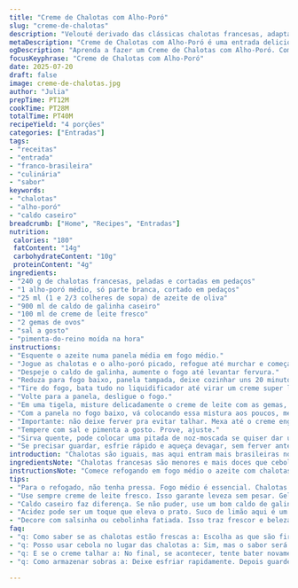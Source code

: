 ```yaml
---
title: "Creme de Chalotas com Alho-Poró"
slug: "creme-de-chalotas"
description: "Velouté derivado das clássicas chalotas francesas, adaptado para o paladar brasileiro. Usam-se menos chalotas, substituindo parte do caldo de galinha por caldo de legumes e adicionando alho-poró para mais sabor. Manteiga vira azeite, e a finalização troca gemas por creme de leite fresco. Cozimento leve, textura aveludada, sem fervura na finalização pra não talhar. Tem um leve toque herbal e é ideal para antepastos ou entrada em jantares especiais. Serve bem 4 a 6 pessoas."
metaDescription: "Creme de Chalotas com Alho-Poró é uma entrada deliciosa. Toque brasileiro, textura aveludada e combina sabores exóticos."
ogDescription: "Aprenda a fazer um Creme de Chalotas com Alho-Poró. Combinação perfeita para jantares. Sabor e elegância em cada colher."
focusKeyphrase: "Creme de Chalotas com Alho-Poró"
date: 2025-07-20
draft: false
image: creme-de-chalotas.jpg
author: "Julia"
prepTime: PT12M
cookTime: PT28M
totalTime: PT40M
recipeYield: "4 porções"
categories: ["Entradas"]
tags:
- "receitas"
- "entrada"
- "franco-brasileira"
- "culinária"
- "sabor"
keywords:
- "chalotas"
- "alho-poró"
- "caldo caseiro"
breadcrumb: ["Home", "Recipes", "Entradas"]
nutrition: 
 calories: "180"
 fatContent: "14g"
 carbohydrateContent: "10g"
 proteinContent: "4g"
ingredients:
- "240 g de chalotas francesas, peladas e cortadas em pedaços"
- "1 alho-poró médio, só parte branca, cortado em pedaços"
- "25 ml (1 e 2/3 colheres de sopa) de azeite de oliva"
- "900 ml de caldo de galinha caseiro"
- "100 ml de creme de leite fresco"
- "2 gemas de ovos"
- "sal a gosto"
- "pimenta-do-reino moída na hora"
instructions:
- "Esquente o azeite numa panela média em fogo médio."
- "Jogue as chalotas e o alho-poró picado, refogue até murchar e começar a dourar, uns 8 minutos. Sem pressa."
- "Despeje o caldo de galinha, aumente o fogo até levantar fervura."
- "Reduza para fogo baixo, panela tampada, deixe cozinhar uns 20 minutos até os legumes ficarem bem macios."
- "Tire do fogo, bata tudo no liquidificador até virar um creme super liso."
- "Volte para a panela, desligue o fogo."
- "Em uma tigela, misture delicadamente o creme de leite com as gemas, sem bater demais."
- "Com a panela no fogo baixo, vá colocando essa mistura aos poucos, mexendo sempre com colher de pau."
- "Importante: não deixe ferver pra evitar talhar. Mexa até o creme engrossar um pouco, uns 4 minutos."
- "Tempere com sal e pimenta a gosto. Prove, ajuste."
- "Sirva quente, pode colocar uma pitada de noz-moscada se quiser dar um toque especial."
- "Se precisar guardar, esfrie rápido e aqueça devagar, sem ferver antes de servir."
introduction: "Chalotas são iguais, mas aqui entram mais brasileiras no jogo. Menos quantidade, pra dar espaço pro alho-poró, que traz sabor mais rústico, menos doce. A manteiga vai pro canto, substituída pelo azeite, aquele do bom, pra um toque mais leve e mediterrâneo. O caldo de galinha feito em casa dá corpo, certo; mas diminui um pouco, abre para caldo de galinha de compra ou até caldo de legumes. Cresce em complexidade. Sazonalidade entra aqui também: chalotas frescas, alho-poró do mercado, caipira. Gemas reduzem, para creme de leite. Textura fica densa, mas tável, pra garantir que o creme não quebre na finalização. Aquece devagar, mexe de leve, sem pressa. É para impressionar, sem esforço. Entradas simples, mas sofisticadas. Serve em tigelas pequenas, decora com salsinha ou cebolinha verde fatiada. Pode virar molho se quiser. Tem memória francesa, alma tropical."
ingredientsNote: "Chalotas francesas são menores e mais doces que cebolas comuns. Importante usar frescas, firmes, para melhor textura no final. Alho-poró entra para agregar sabor herbáceo e dar equilíbrio ao doce natural das chalotas. O azeite substitui a manteiga tradicional, deixando o prato menos gorduroso e com notas frutadas. Para o caldo, prefira caseiro, congelado ou certificado, para evitar sódio em excesso e sabores artificiais. Creme de leite fresco proporciona cremosidade sem deixar o prato pesado. As gemas dão corpo e aveludado, mas em menor quantidade para evitar coagulação. O sal deve ser usado com moderação, calibrado após o creme de gemas, e pimenta moída na hora, sempre para realçar. Usar noz-moscada é opcional, mas costuma harmonizar com cremes à base de chalotas."
instructionsNote: "Comece refogando em fogo médio o azeite com chalotas e alho-poró até ficarem translúcidos e com leve cor dourada. Isso é fundamental para desenvolver sabor. Não pule esse passo com fogo alto para agilizar, senão fica azedo e cru. Depois do refogado, adiciona-se o caldo, leva para fervura, mas abaixa para cozinhar lentamente até os ingredientes estarem macios. Bata no mixer para obter uma textura uniforme, indispensável para o velouté. Na finalização, misturar gemas e creme e incorporar lentamente no caldo quente sem ferver é o segredo para manter a textura viscosa e evitar quebra ou coagulação. Mexa sem pressa com colher de pau, fogo baixo. Ajuste tempero no fim. Se precisar conservar, resfrie rápido e reaqueça com cuidado. Cachos de salsinha ou cebolinha podem ser usados para decorar e realçar frescor."
tips:
- "Para o refogado, não tenha pressa. Fogo médio é essencial. Chalotas precisam ficar murchas e levemente douradas. Ajuste sal com cuidado."
- "Use sempre creme de leite fresco. Isso garante leveza sem pesar. Geladeira é importante. Mas evite deixar fora por muito tempo."
- "Caldo caseiro faz diferença. Se não puder, use um bom caldo de galinha do mercado. Evite aqueles com muito sódio. Sabores naturais são melhores."
- "Acidez pode ser um toque que eleva o prato. Suco de limão aqui é um bom toque. Misture e experimente. Mas cuidado para não exagerar."
- "Decore com salsinha ou cebolinha fatiada. Isso traz frescor e beleza. Apresentação conta, mesmo em pratos simples. Um pouco de noz-moscada também vale."
faq:
- "q: Como saber se as chalotas estão frescas a: Escolha as que são firmes. Evite as murchas ou com manchas. A cor deve ser vibrante e uniforme."
- "q: Posso usar cebola no lugar das chalotas a: Sim, mas o sabor será diferente. Chalotas têm dulçor específico. Cebola é mais forte, pode não agradar."
- "q: E se o creme talhar a: No final, se acontecer, tente bater novamente no liquidificador. Ajuste o fogo, não deixe ferver. Missão é manter a textura."
- "q: Como armazenar sobras a: Deixe esfriar rapidamente. Depois guarde em pote fechado. Pode durar até dois dias na geladeira. Reaqueça em banho-maria."

---
```

